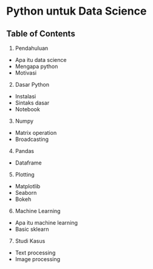 # Python untuk Data Science


## Table of Contents

1. Pendahuluan
  * Apa itu data science
  * Mengapa python
  * Motivasi
2. Dasar Python
  * Instalasi
  * Sintaks dasar
  * Notebook
3. Numpy
  * Matrix operation
  * Broadcasting
4. Pandas
  * Dataframe
5. Plotting
  * Matplotlib
  * Seaborn
  * Bokeh
6. Machine Learning
  * Apa itu machine learning
  * Basic sklearn
7. Studi Kasus
  * Text processing
  * Image processing

